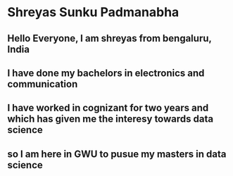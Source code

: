 # Shreyas Sunku Padmanabha

## Hello Everyone, I am shreyas from bengaluru, India
## I have done my bachelors in electronics and communication
## I have worked in cognizant for two years and which has given me the interesy towards data science
## so I am here in GWU to pusue my masters in data science

